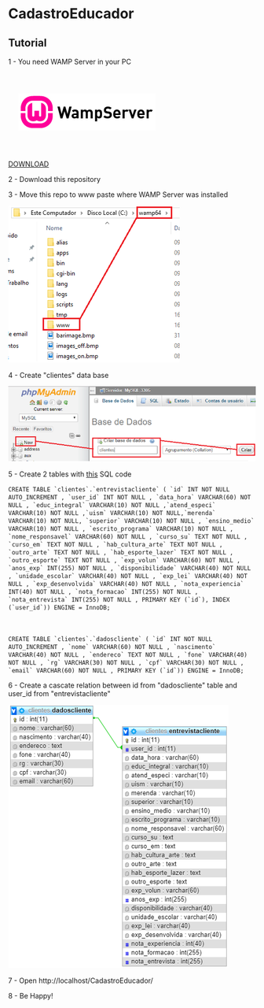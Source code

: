 # CadastroEducador

## Tutorial

1 - You need WAMP Server in your PC

![](img/wamp_logo.png)

[DOWNLOAD](https://sourceforge.net/projects/wampserver/files/latest/download?source=files)

2 - Download this repository

3 - Move this repo to www paste where WAMP Server was installed

![](img/www.png)

4 - Create "clientes" data base 


![](img/banco.png)

5 - Create 2 tables with [this](DataBase.txt) SQL code 

```
CREATE TABLE `clientes`.`entrevistacliente` ( `id` INT NOT NULL AUTO_INCREMENT , `user_id` INT NOT NULL , `data_hora` VARCHAR(60) NOT NULL , `educ_integral` VARCHAR(10) NOT NULL ,`atend_especi` VARCHAR(10) NOT NULL ,`uism` VARCHAR(10) NOT NULL,`merenda` VARCHAR(10) NOT NULL, `superior` VARCHAR(10) NOT NULL , `ensino_medio` VARCHAR(10) NOT NULL , `escrito_programa` VARCHAR(10) NOT NULL , `nome_responsavel` VARCHAR(60) NOT NULL , `curso_su` TEXT NOT NULL , `curso_em` TEXT NOT NULL , `hab_cultura_arte` TEXT NOT NULL , `outro_arte` TEXT NOT NULL , `hab_esporte_lazer` TEXT NOT NULL , `outro_esporte` TEXT NOT NULL , `exp_volun` VARCHAR(60) NOT NULL , `anos_exp` INT(255) NOT NULL , `disponibilidade` VARCHAR(40) NOT NULL , `unidade_escolar` VARCHAR(40) NOT NULL , `exp_lei` VARCHAR(40) NOT NULL , `exp_desenvolvida` VARCHAR(40) NOT NULL , `nota_experiencia` INT(40) NOT NULL , `nota_formacao` INT(255) NOT NULL , `nota_entrevista` INT(255) NOT NULL , PRIMARY KEY (`id`), INDEX (`user_id`)) ENGINE = InnoDB;



CREATE TABLE `clientes`.`dadoscliente` ( `id` INT NOT NULL AUTO_INCREMENT , `nome` VARCHAR(60) NOT NULL , `nascimento` VARCHAR(40) NOT NULL , `endereco` TEXT NOT NULL , `fone` VARCHAR(40) NOT NULL , `rg` VARCHAR(30) NOT NULL , `cpf` VARCHAR(30) NOT NULL , `email` VARCHAR(60) NOT NULL , PRIMARY KEY (`id`)) ENGINE = InnoDB;
```

6 - Create a cascate relation between id from "dadoscliente" table and user_id from "entrevistacliente"
 
![](img/relation.png)

7 - Open http://localhost/CadastroEducador/

8 - Be Happy!
